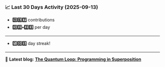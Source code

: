 <!--START_STATS-->
### 📈 Last 30 Days Activity (2025-09-13)  
- **9️⃣6️⃣7️⃣** contributions  
- **3️⃣2️⃣•2️⃣3️⃣** per day
---
- **1️⃣0️⃣5️⃣** day streak!
---
📝 **Latest blog:** [**The Quantum Loop: Programming in Superposition**](https://andriak.com/blog/quantum-loop)
<!--END_STATS-->
